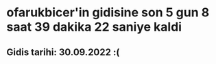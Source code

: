 # ofarukbicer'in gidisine son 5 gun 8 saat 39 dakika 22 saniye kaldi

## Gidis tarihi: 30.09.2022 :(